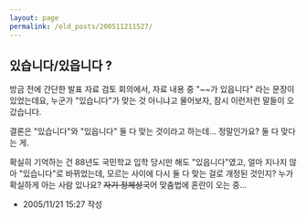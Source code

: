 ```yaml
---
layout: page
permalink: /old_posts/200511211527/
---
```


## 있습니다/있읍니다 ?

방금 전에 간단한 발표 자료 검토 회의에서, 자료 내용 중 "~~가 있읍니다" 라는 문장이 있었는데요, 누군가 "있습니다"가 맞는 것 아니냐고 물어보자, 잠시 이런저런 말들이 오갔습니다.

결론은 "있습니다"와 "있읍니다" 둘 다 맞는 것이라고 하는데...
정말인가요? 둘 다 맞다는 게.

확실히 기억하는 건 88년도 국민학교 입학 당시만 해도 "있읍니다"였고, 얼마 지나지 않아 "있습니다"로 바뀌었는데, 모르는 사이에 다시 둘 다 맞는 걸로 개정된 것인지? 
누가 확실하게 아는 사람 있나요?
<strike>자기 정체성</strike>국어 맞춤법에 혼란이 오는 중...




- 2005/11/21 15:27 작성